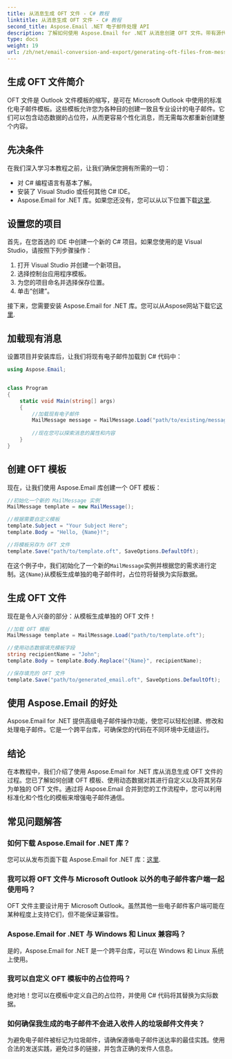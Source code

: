 ```yaml
---
title: 从消息生成 OFT 文件 - C# 教程
linktitle: 从消息生成 OFT 文件 - C# 教程
second_title: Aspose.Email .NET 电子邮件处理 API
description: 了解如何使用 Aspose.Email for .NET 从消息创建 OFT 文件。带有源代码的分步指南，用于高效生成电子邮件模板。
type: docs
weight: 19
url: /zh/net/email-conversion-and-export/generating-oft-files-from-messages-csharp-tutorial/
---
```


## 生成 OFT 文件简介

OFT 文件是 Outlook 文件模板的缩写，是可在 Microsoft Outlook 中使用的标准化电子邮件模板。这些模板允许您为各种目的创建一致且专业设计的电子邮件。它们可以包含动态数据的占位符，从而更容易个性化消息，而无需每次都重新创建整个内容。

## 先决条件

在我们深入学习本教程之前，让我们确保您拥有所需的一切：

- 对 C# 编程语言有基本了解。
- 安装了 Visual Studio 或任何其他 C# IDE。
-  Aspose.Email for .NET 库。如果您还没有，您可以从以下位置下载[这里](https://releases.aspose.com/email/net).

## 设置您的项目

首先，在您首选的 IDE 中创建一个新的 C# 项目。如果您使用的是 Visual Studio，请按照下列步骤操作：

1. 打开 Visual Studio 并创建一个新项目。
2. 选择控制台应用程序模板。
3. 为您的项目命名并选择保存位置。
4. 单击“创建”。

接下来，您需要安装 Aspose.Email for .NET 库。您可以从Aspose网站下载它[这里](https://releases.aspose.com/email/net).

## 加载现有消息

设置项目并安装库后，让我们将现有电子邮件加载到 C# 代码中：

```csharp
using Aspose.Email;


class Program
{
    static void Main(string[] args)
    {
        //加载现有电子邮件
        MailMessage message = MailMessage.Load("path/to/existing/message.eml");
        
        //现在您可以探索消息的属性和内容
    }
}
```

## 创建 OFT 模板

现在，让我们使用 Aspose.Email 库创建一个 OFT 模板：

```csharp
//初始化一个新的 MailMessage 实例
MailMessage template = new MailMessage();

//根据需要自定义模板
template.Subject = "Your Subject Here";
template.Body = "Hello, {Name}!";

//将模板另存为 OFT 文件
template.Save("path/to/template.oft", SaveOptions.DefaultOft);
```

在这个例子中，我们初始化了一个新的`MailMessage`实例并根据您的需求进行定制。这`{Name}`从模板生成单独的电子邮件时，占位符将替换为实际数据。

## 生成 OFT 文件

现在是令人兴奋的部分：从模板生成单独的 OFT 文件！

```csharp
//加载 OFT 模板
MailMessage template = MailMessage.Load("path/to/template.oft");

//使用动态数据填充模板字段
string recipientName = "John";
template.Body = template.Body.Replace("{Name}", recipientName);

//保存填充的 OFT 文件
template.Save("path/to/generated_email.oft", SaveOptions.DefaultOft);
```

## 使用 Aspose.Email 的好处

Aspose.Email for .NET 提供高级电子邮件操作功能，使您可以轻松创建、修改和处理电子邮件。它是一个跨平台库，可确保您的代码在不同环境中无缝运行。

## 结论

在本教程中，我们介绍了使用 Aspose.Email for .NET 库从消息生成 OFT 文件的过程。您已了解如何创建 OFT 模板、使用动态数据对其进行自定义以及将其另存为单独的 OFT 文件。通过将 Aspose.Email 合并到您的工作流程中，您可以利用标准化和个性化的模板来增强电子邮件通信。

## 常见问题解答

### 如何下载 Aspose.Email for .NET 库？

您可以从发布页面下载 Aspose.Email for .NET 库：[这里](https://releases.aspose.com/email/net).

### 我可以将 OFT 文件与 Microsoft Outlook 以外的电子邮件客户端一起使用吗？

OFT 文件主要设计用于 Microsoft Outlook。虽然其他一些电子邮件客户端可能在某种程度上支持它们，但不能保证兼容性。

### Aspose.Email for .NET 与 Windows 和 Linux 兼容吗？

是的，Aspose.Email for .NET 是一个跨平台库，可以在 Windows 和 Linux 系统上使用。

### 我可以自定义 OFT 模板中的占位符吗？

绝对地！您可以在模板中定义自己的占位符，并使用 C# 代码将其替换为实际数据。

### 如何确保我生成的电子邮件不会进入收件人的垃圾邮件文件夹？

为避免电子邮件被标记为垃圾邮件，请确保遵循电子邮件送达率的最佳实践。使用合法的发送实践，避免过多的链接，并包含正确的发件人信息。